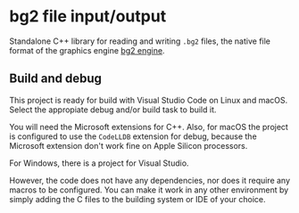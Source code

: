 # bg2 file input/output

Standalone C++ library for reading and writing `.bg2` files, the native file format of the graphics engine [bg2 engine](https://www.bg2engine.org).

## Build and debug

This project is ready for build with Visual Studio Code on Linux and macOS. Select the appropiate debug and/or build task to build it.

You will need the Microsoft extensions for C++. Also, for macOS the project is configured to use the `CodeLLDB` extension for debug, because the Microsoft extension don't work fine on Apple Silicon processors.

For Windows, there is a project for Visual Studio.

However, the code does not have any dependencies, nor does it require any macros to be configured. You can make it work in any other environment by simply adding the C files to the building system or IDE of your choice.


